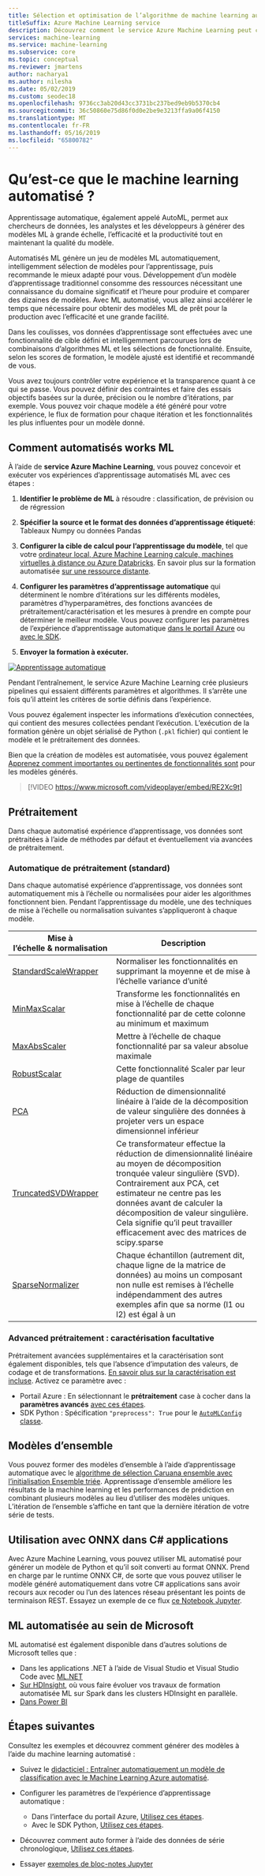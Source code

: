 ```yaml
---
title: Sélection et optimisation de l’algorithme de machine learning automatisé
titleSuffix: Azure Machine Learning service
description: Découvrez comment le service Azure Machine Learning peut choisir automatiquement un algorithme pour vous et générer un modèle à partir de celui-ci pour vous permettre de gagner du temps en utilisant les paramètres et les critères que vous fournissez de façon à sélectionner le meilleur algorithme pour votre modèle.
services: machine-learning
ms.service: machine-learning
ms.subservice: core
ms.topic: conceptual
ms.reviewer: jmartens
author: nacharya1
ms.author: nilesha
ms.date: 05/02/2019
ms.custom: seodec18
ms.openlocfilehash: 9736cc3ab20d43cc3731bc237bed9eb9b5370cb4
ms.sourcegitcommit: 36c50860e75d86f0d0e2be9e3213ffa9a06f4150
ms.translationtype: MT
ms.contentlocale: fr-FR
ms.lasthandoff: 05/16/2019
ms.locfileid: "65800782"
---
```

# <a name="what-is-automated-machine-learning"></a>Qu’est-ce que le machine learning automatisé ?

Apprentissage automatique, également appelé AutoML, permet aux chercheurs de données, les analystes et les développeurs à générer des modèles ML à grande échelle, l’efficacité et la productivité tout en maintenant la qualité du modèle. 

Automatisés ML génère un jeu de modèles ML automatiquement, intelligemment sélection de modèles pour l’apprentissage, puis recommande le mieux adapté pour vous. Développement d’un modèle d’apprentissage traditionnel consomme des ressources nécessitant une connaissance du domaine significatif et l’heure pour produire et comparer des dizaines de modèles. Avec ML automatisé, vous allez ainsi accélérer le temps que nécessaire pour obtenir des modèles ML de prêt pour la production avec l’efficacité et une grande facilité.

Dans les coulisses, vos données d’apprentissage sont effectuées avec une fonctionnalité de cible défini et intelligemment parcourues lors de combinaisons d’algorithmes ML et les sélections de fonctionnalité. Ensuite, selon les scores de formation, le modèle ajusté est identifié et recommandé de vous. 

Vous avez toujours contrôler votre expérience et la transparence quant à ce qui se passe. Vous pouvez définir des contraintes et faire des essais objectifs basées sur la durée, précision ou le nombre d’itérations, par exemple. Vous pouvez voir chaque modèle a été généré pour votre expérience, le flux de formation pour chaque itération et les fonctionnalités les plus influentes pour un modèle donné.

## <a name="how-automated-ml-works"></a>Comment automatisés works ML

À l’aide de **service Azure Machine Learning**, vous pouvez concevoir et exécuter vos expériences d’apprentissage automatisés ML avec ces étapes :

1. **Identifier le problème de ML** à résoudre : classification, de prévision ou de régression
   
1. **Spécifier la source et le format des données d’apprentissage étiqueté**: Tableaux Numpy ou données Pandas

1. **Configurer la cible de calcul pour l’apprentissage du modèle**, tel que votre [ordinateur local, Azure Machine Learning calcule, machines virtuelles à distance ou Azure Databricks](how-to-set-up-training-targets.md).  En savoir plus sur la formation automatisée [sur une ressource distante](how-to-auto-train-remote.md).

1. **Configurer les paramètres d’apprentissage automatique** qui déterminent le nombre d’itérations sur les différents modèles, paramètres d’hyperparamètres, des fonctions avancées de prétraitement/caractérisation et les mesures à prendre en compte pour déterminer le meilleur modèle.  Vous pouvez configurer les paramètres de l’expérience d’apprentissage automatique [dans le portail Azure](how-to-create-portal-experiments.md) ou [avec le SDK](how-to-configure-auto-train.md).

1. **Envoyer la formation à exécuter.** 


[![Apprentissage automatique](./media/how-to-automated-ml/automated-machine-learning.png)](./media/how-to-automated-ml/automated-machine-learning.png#lightbox)

Pendant l’entraînement, le service Azure Machine Learning crée plusieurs pipelines qui essaient différents paramètres et algorithmes. Il s’arrête une fois qu’il atteint les critères de sortie définis dans l’expérience. 

Vous pouvez également inspecter les informations d’exécution connectées, qui contient des mesures collectées pendant l’exécution. L’exécution de la formation génère un objet sérialisé de Python (`.pkl` fichier) qui contient le modèle et le prétraitement des données.


Bien que la création de modèles est automatisée, vous pouvez également [Apprenez comment importantes ou pertinentes de fonctionnalités sont](how-to-configure-auto-train.md#explain) pour les modèles générés. 

> [!VIDEO https://www.microsoft.com/videoplayer/embed/RE2Xc9t]

<a name="preprocess"></a>

## <a name="preprocessing"></a>Prétraitement

Dans chaque automatisé expérience d’apprentissage, vos données sont prétraitées à l’aide de méthodes par défaut et éventuellement via avancées de prétraitement.

### <a name="automatic-preprocessing-standard"></a>Automatique de prétraitement (standard)
Dans chaque automatisé expérience d’apprentissage, vos données sont automatiquement mis à l’échelle ou normalisées pour aider les algorithmes fonctionnent bien.  Pendant l’apprentissage du modèle, une des techniques de mise à l’échelle ou normalisation suivantes s’appliqueront à chaque modèle.

|Mise à l’échelle&nbsp;&&nbsp;normalisation| Description  |
| ------------- | ------------- |
| [StandardScaleWrapper](https://scikit-learn.org/stable/modules/generated/sklearn.preprocessing.StandardScaler.html)  | Normaliser les fonctionnalités en supprimant la moyenne et de mise à l’échelle variance d’unité  |
| [MinMaxScalar](https://scikit-learn.org/stable/modules/generated/sklearn.preprocessing.MinMaxScaler.html)  | Transforme les fonctionnalités en mise à l’échelle de chaque fonctionnalité par de cette colonne au minimum et maximum  |
| [MaxAbsScaler](https://scikit-learn.org/stable/modules/generated/sklearn.preprocessing.MaxAbsScaler.html#sklearn.preprocessing.MaxAbsScaler) |    Mettre à l’échelle de chaque fonctionnalité par sa valeur absolue maximale |  
| [RobustScalar](https://scikit-learn.org/stable/modules/generated/sklearn.preprocessing.RobustScaler.html) |   Cette fonctionnalité Scaler par leur plage de quantiles |
| [PCA](https://scikit-learn.org/stable/modules/generated/sklearn.decomposition.PCA.html) | Réduction de dimensionnalité linéaire à l’aide de la décomposition de valeur singulière des données à projeter vers un espace dimensionnel inférieur | 
| [TruncatedSVDWrapper](https://scikit-learn.org/stable/modules/generated/sklearn.decomposition.TruncatedSVD.html) |    Ce transformateur effectue la réduction de dimensionnalité linéaire au moyen de décomposition tronquée valeur singulière (SVD). Contrairement aux PCA, cet estimateur ne centre pas les données avant de calculer la décomposition de valeur singulière. Cela signifie qu’il peut travailler efficacement avec des matrices de scipy.sparse | 
| [SparseNormalizer](https://scikit-learn.org/stable/modules/generated/sklearn.preprocessing.Normalizer.html) | Chaque échantillon (autrement dit, chaque ligne de la matrice de données) au moins un composant non nulle est remises à l’échelle indépendamment des autres exemples afin que sa norme (l1 ou l2) est égal à un | 

### <a name="advanced-preprocessing-optional-featurization"></a>Advanced prétraitement : caractérisation facultative

Prétraitement avancées supplémentaires et la caractérisation sont également disponibles, tels que l’absence d’imputation des valeurs, de codage et de transformations. [En savoir plus sur la caractérisation est incluse](how-to-create-portal-experiments.md#preprocess). Activez ce paramètre avec :
+ Portail Azure : En sélectionnant le **prétraitement** case à cocher dans la **paramètres avancés** [avec ces étapes](how-to-create-portal-experiments.md). 
+ SDK Python : Spécification `"preprocess": True` pour le [ `AutoMLConfig` classe](https://docs.microsoft.com/python/api/azureml-train-automl/azureml.train.automl.automlconfig?view=azure-ml-py).

## <a name="ensemble-models"></a>Modèles d’ensemble

Vous pouvez former des modèles d’ensemble à l’aide d’apprentissage automatique avec le [algorithme de sélection Caruana ensemble avec l’initialisation Ensemble triée](http://www.niculescu-mizil.org/papers/shotgun.icml04.revised.rev2.pdf). Apprentissage d’ensemble améliore les résultats de la machine learning et les performances de prédiction en combinant plusieurs modèles au lieu d’utiliser des modèles uniques. L’itération de l’ensemble s’affiche en tant que la dernière itération de votre série de tests.

## <a name="use-with-onnx-in-c-apps"></a>Utilisation avec ONNX dans C# applications

Avec Azure Machine Learning, vous pouvez utiliser ML automatisé pour générer un modèle de Python et qu’il soit converti au format ONNX. Prend en charge par le runtime ONNX C#, de sorte que vous pouvez utiliser le modèle généré automatiquement dans votre C# applications sans avoir recours aux recoder ou l’un des latences réseau présentant les points de terminaison REST. Essayez un exemple de ce flux [ce Notebook Jupyter](https://github.com/Azure/MachineLearningNotebooks/blob/master/how-to-use-azureml/automated-machine-learning/classification-with-onnx/auto-ml-classification-with-onnx.ipynb).

## <a name="automated-ml-across-microsoft"></a>ML automatisée au sein de Microsoft

ML automatisé est également disponible dans d’autres solutions de Microsoft telles que :
+ Dans les applications .NET à l’aide de Visual Studio et Visual Studio Code avec [ML.NET](https://docs.microsoft.com/dotnet/machine-learning/automl-overview)
+ [Sur HDInsight](../../hdinsight/spark/apache-spark-run-machine-learning-automl.md), où vous faire évoluer vos travaux de formation automatisée ML sur Spark dans les clusters HDInsight en parallèle. 
+ [Dans Power BI](https://docs.microsoft.com/power-bi/service-machine-learning-automated)

## <a name="next-steps"></a>Étapes suivantes

Consultez les exemples et découvrez comment générer des modèles à l’aide du machine learning automatisé :

+ Suivez le [didacticiel : Entraîner automatiquement un modèle de classification avec le Machine Learning Azure automatisé](tutorial-auto-train-models.md).

+ Configurer les paramètres de l’expérience d’apprentissage automatique : 
   + Dans l’interface du portail Azure, [Utilisez ces étapes](how-to-create-portal-experiments.md).
   + Avec le SDK Python, [Utilisez ces étapes](how-to-configure-auto-train.md).
  
 + Découvrez comment auto former à l’aide des données de série chronologique, [Utilisez ces étapes](how-to-auto-train-forecast.md).

+ Essayer [exemples de bloc-notes Jupyter](https://github.com/Azure/MachineLearningNotebooks/blob/master/how-to-use-azureml/automated-machine-learning/)
